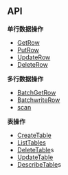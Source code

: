 ## API

**单行数据操作**

* [GetRow](./api/getrow.md)
* [PutRow](./api/putrow.md)
* [UpdateRow](./api/updaterow.md)
* [DeleteRow](./api/deleterow.md)

**多行数据操作**

* [BatchGetRow](./api/batchgetrow.md)
* [BatchwriteRow](./api/batchwriterow.md)
* [scan](./api/scan.md)

**表操作**

* [CreateTable](./api/createtable.md)
* [ListTables](./api/listtables.md)
* [DeleteTable](./api/deletetable.md)s
* [UpdateTable](./api/updatetable.md)
* [DescribeTable](./api/describetable.md)s
